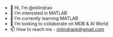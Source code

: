 - 👋 Hi, I’m @milindrao
- 👀 I’m interested in MATLAB
- 🌱 I’m currently learning MATLAB
- 💞️ I’m looking to collaborate on MDB & AI World
- 📫 How to reach me - milindraok@gmail.com

<!---
milindraok/milindraok is a ✨ special ✨ repository because its `README.md` (this file) appears on your GitHub profile.
You can click the Preview link to take a look at your changes.
--->
